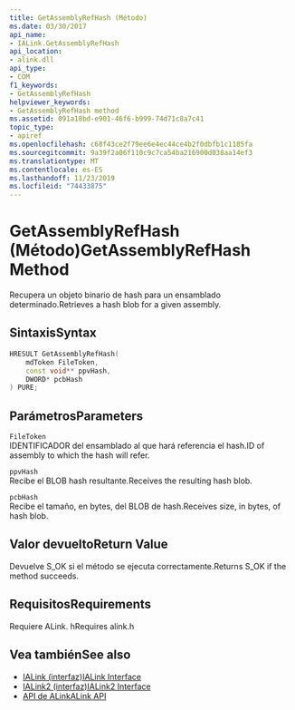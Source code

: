 ```yaml
---
title: GetAssemblyRefHash (Método)
ms.date: 03/30/2017
api_name:
- IALink.GetAssemblyRefHash
api_location:
- alink.dll
api_type:
- COM
f1_keywords:
- GetAssemblyRefHash
helpviewer_keywords:
- GetAssemblyRefHash method
ms.assetid: 091a18bd-e901-46f6-b999-74d71c8a7c41
topic_type:
- apiref
ms.openlocfilehash: c68f43ce2f79ee6e4ec44ce4b2f0dbfb1c1185fa
ms.sourcegitcommit: 9a39f2a06f110c9c7ca54ba216900d038aa14ef3
ms.translationtype: MT
ms.contentlocale: es-ES
ms.lasthandoff: 11/23/2019
ms.locfileid: "74433875"
---
```

# <a name="getassemblyrefhash-method"></a><span data-ttu-id="54400-102">GetAssemblyRefHash (Método)</span><span class="sxs-lookup"><span data-stu-id="54400-102">GetAssemblyRefHash Method</span></span>
<span data-ttu-id="54400-103">Recupera un objeto binario de hash para un ensamblado determinado.</span><span class="sxs-lookup"><span data-stu-id="54400-103">Retrieves a hash blob for a given assembly.</span></span>  
  
## <a name="syntax"></a><span data-ttu-id="54400-104">Sintaxis</span><span class="sxs-lookup"><span data-stu-id="54400-104">Syntax</span></span>  
  
```cpp  
HRESULT GetAssemblyRefHash(  
    mdToken FileToken,  
    const void** ppvHash,  
    DWORD* pcbHash  
) PURE;  
```  
  
## <a name="parameters"></a><span data-ttu-id="54400-105">Parámetros</span><span class="sxs-lookup"><span data-stu-id="54400-105">Parameters</span></span>  
 `FileToken`  
 <span data-ttu-id="54400-106">IDENTIFICADOR del ensamblado al que hará referencia el hash.</span><span class="sxs-lookup"><span data-stu-id="54400-106">ID of assembly to which the hash will refer.</span></span>  
  
 `ppvHash`  
 <span data-ttu-id="54400-107">Recibe el BLOB hash resultante.</span><span class="sxs-lookup"><span data-stu-id="54400-107">Receives the resulting hash blob.</span></span>  
  
 `pcbHash`  
 <span data-ttu-id="54400-108">Recibe el tamaño, en bytes, del BLOB de hash.</span><span class="sxs-lookup"><span data-stu-id="54400-108">Receives size, in bytes, of hash blob.</span></span>  
  
## <a name="return-value"></a><span data-ttu-id="54400-109">Valor devuelto</span><span class="sxs-lookup"><span data-stu-id="54400-109">Return Value</span></span>  
 <span data-ttu-id="54400-110">Devuelve S_OK si el método se ejecuta correctamente.</span><span class="sxs-lookup"><span data-stu-id="54400-110">Returns S_OK if the method succeeds.</span></span>  
  
## <a name="requirements"></a><span data-ttu-id="54400-111">Requisitos</span><span class="sxs-lookup"><span data-stu-id="54400-111">Requirements</span></span>  
 <span data-ttu-id="54400-112">Requiere ALink. h</span><span class="sxs-lookup"><span data-stu-id="54400-112">Requires alink.h</span></span>  
  
## <a name="see-also"></a><span data-ttu-id="54400-113">Vea también</span><span class="sxs-lookup"><span data-stu-id="54400-113">See also</span></span>

- [<span data-ttu-id="54400-114">IALink (interfaz)</span><span class="sxs-lookup"><span data-stu-id="54400-114">IALink Interface</span></span>](ialink-interface.md)
- [<span data-ttu-id="54400-115">IALink2 (interfaz)</span><span class="sxs-lookup"><span data-stu-id="54400-115">IALink2 Interface</span></span>](ialink2-interface.md)
- [<span data-ttu-id="54400-116">API de ALink</span><span class="sxs-lookup"><span data-stu-id="54400-116">ALink API</span></span>](index.md)
